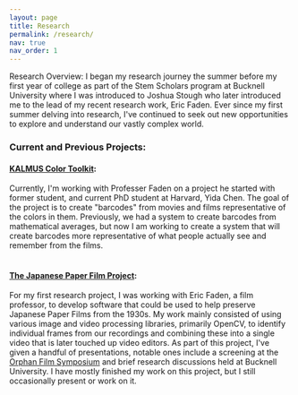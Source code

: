 ```yaml
---
layout: page
title: Research
permalink: /research/
nav: true
nav_order: 1
---
```


Research Overview:
I began my research journey the summer before my first year of college as part of the Stem Scholars program at Bucknell University where I was introduced to Joshua Stough who later introduced me to the lead of my recent research work, Eric Faden. Ever since my first summer delving into research, I've continued to seek out new opportunities to explore and understand our vastly complex world.

### Current and Previous Projects:

#### [KALMUS Color Toolkit](https://kamifirumu.scholar.bucknell.edu/):

Currently, I'm working with Professer Faden on a project he started with former student, and current PhD student at Harvard, Yida Chen. The goal of the project is to create "barcodes" from movies and films representative of the colors in them. Previously, we had a system to create barcodes from mathematical averages, but now I am working to create a system that will create barcodes more representative of what people actually see and remember from the films.
<br><br>

#### [The Japanese Paper Film Project](https://kamifirumu.scholar.bucknell.edu/):

For my first research project, I was working with Eric Faden, a film professor, to develop software that could be used to help preserve Japanese Paper Films from the 1930s. My work mainly consisted of using various image and video processing libraries, primarily OpenCV, to identify individual frames from our recordings and combining these into a single video that is later touched up video editors. As part of this project, I've given a handful of presentations, notable ones include a screening at the [Orphan Film Symposium](https://wp.nyu.edu/orphanfilm/2024/04/01/japanese-paper-films/) and brief research discussions held at Bucknell University. I have mostly finished my work on this project, but I still occasionally present or work on it.
